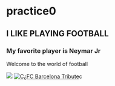 # practice0
## I LIKE PLAYING FOOTBALL
### My favorite player is Neymar Jr
Welcome to the world of football

![](https://fotografias.larazon.es/clipping/cmsimages02/2025/04/27/FF324343-6FF3-479A-840F-D55E781E50C0/97.jpg?)
[![C¿FC Barcelona Tribute](https://img.youtube.com/vi/V3fPC0BHkQw/0.jpg)](https://www.youtube.com/watch?v=V3fPC0BHkQw)c

